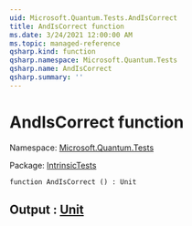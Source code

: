 ```yaml
---
uid: Microsoft.Quantum.Tests.AndIsCorrect
title: AndIsCorrect function
ms.date: 3/24/2021 12:00:00 AM
ms.topic: managed-reference
qsharp.kind: function
qsharp.namespace: Microsoft.Quantum.Tests
qsharp.name: AndIsCorrect
qsharp.summary: ''
---
```


# AndIsCorrect function

Namespace: [Microsoft.Quantum.Tests](xref:Microsoft.Quantum.Tests)

Package: [IntrinsicTests](https://nuget.org/packages/IntrinsicTests)




```qsharp
function AndIsCorrect () : Unit
```


## Output : [Unit](xref:microsoft.quantum.lang-ref.unit)

